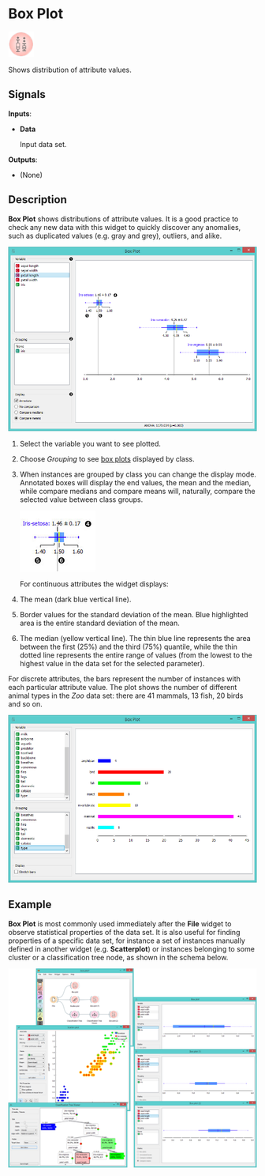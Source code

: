 Box Plot
========

![image](icons/box-plot.png)

Shows distribution of attribute values.

Signals
-------

**Inputs**:

- **Data**

  Input data set.

**Outputs**:

- (None)

Description
-----------

**Box Plot** shows distributions of attribute values. It is a
good practice to check any new data with this widget to quickly
discover any anomalies, such as duplicated values (e.g. gray and grey),
outliers, and alike.

![Attribute Statistics for continuous features](images/BoxPlot-Continuous-stamped.png)

1. Select the variable you want to see plotted.
2. Choose *Grouping* to see [box plots](https://en.wikipedia.org/wiki/Box_plot) displayed by class.
3. When instances are grouped by class you can change the display mode.
   Annotated boxes will display the end values, the mean and the median,
   while compare medians and compare means will, naturally, compare the 
   selected value between class groups.

   ![image](images/BoxPlot-Continuous-small.png)

   For continuous attributes the widget displays:

4. The mean (dark blue vertical line). 
5. Border values for the standard deviation of the mean. Blue highlighted area is the entire standard deviation of the mean. 
6. The median (yellow vertical line).
   The thin blue line represents the area between the first (25%) and the third (75%) quantile,
   while the thin dotted line represents the entire range of values (from the lowest to the highest value
   in the data set for the selected parameter).

For discrete attributes, the bars represent the number of instances with
each particular attribute value. The plot shows the number of
different animal types in the *Zoo* data set: there are 41 mammals, 13
fish, 20 birds and so on.

![image](images/BoxPlot-Discrete.png)

Example
-------

**Box Plot** is most commonly used immediately after the **File**
widget to observe statistical properties of the data set. It is also
useful for finding properties of a specific data set, for instance a
set of instances manually defined in another widget (e.g. **Scatterplot**) 
or instances belonging to some cluster or a classification tree
node, as shown in the schema below.

<img src="images/box-plot-example.png" alt="image" width="600">
